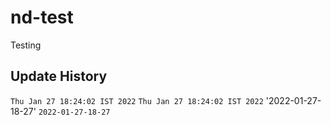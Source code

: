# nd-test
Testing

## Update History

`Thu Jan 27 18:24:02 IST 2022`
`Thu Jan 27 18:24:02 IST 2022`
\'2022-01-27-18-27\'
`2022-01-27-18-27`
